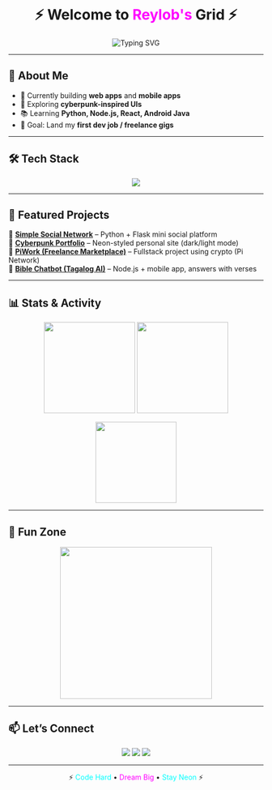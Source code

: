 <!-- Cyberpunk GitHub Profile README for reylob -->

<h1 align="center">⚡ Welcome to <span style="color:#FF00FF">Reylob's</span> Grid ⚡</h1>

<p align="center">
  <img src="https://readme-typing-svg.herokuapp.com?font=Orbitron&size=28&duration=4000&color=00FFFF&center=true&vCenter=true&lines=Developer+%7C+Builder;Python+%7C+Java+%7C+Web;Always+Learning+%E2%9C%94;Future+Fullstack+Engineer+%F0%9F%9A%80" alt="Typing SVG">
</p>

---

## 👾 About Me  
- 🔭 Currently building **web apps** and **mobile apps**  
- 🌌 Exploring **cyberpunk-inspired UIs**  
- 📚 Learning **Python, Node.js, React, Android Java**  
- 🎯 Goal: Land my **first dev job / freelance gigs**  

---

## 🛠️ Tech Stack  

<p align="center">
  <img src="https://skillicons.dev/icons?i=python,java,js,react,nodejs,html,css,androidstudio,git,github,vscode" />
</p>

---

## 🚀 Featured Projects  

🔹 [**Simple Social Network**](#) – Python + Flask mini social platform  
🔹 [**Cyberpunk Portfolio**](#) – Neon-styled personal site (dark/light mode)  
🔹 [**PiWork (Freelance Marketplace)**](#) – Fullstack project using crypto (Pi Network)  
🔹 [**Bible Chatbot (Tagalog AI)**](#) – Node.js + mobile app, answers with verses  

---

## 📊 Stats & Activity  

<p align="center">
  <img src="https://github-readme-stats.vercel.app/api?username=reylob&show_icons=true&theme=radical&bg_color=141321&title_color=FF00FF&icon_color=00FFFF&text_color=FFFFFF" height="180px"/>
  <img src="https://github-readme-streak-stats.herokuapp.com/?user=reylob&theme=radical&background=141321&ring=FF00FF&fire=00FFFF&currStreakNum=00FFFF&currStreakLabel=FF00FF" height="180px"/>
</p>

<p align="center">
  <img src="https://github-readme-stats.vercel.app/api/top-langs/?username=reylob&layout=compact&theme=radical&bg_color=141321&title_color=FF00FF&text_color=FFFFFF" height="160px"/>
</p>

---

## 🧩 Fun Zone  

<p align="center">
  <img src="https://media.giphy.com/media/l0HlOvJ7yaacpuSas/giphy.gif" width="300">
</p>

---

## 📫 Let’s Connect  

<p align="center">
  <a href="mailto:your-email@example.com"><img src="https://img.shields.io/badge/Email-%23FF00FF.svg?&style=for-the-badge&logo=gmail&logoColor=white" /></a>
  <a href="https://linkedin.com/in/yourprofile"><img src="https://img.shields.io/badge/LinkedIn-%2300FFFF.svg?&style=for-the-badge&logo=linkedin&logoColor=black" /></a>
  <a href="https://twitter.com/yourprofile"><img src="https://img.shields.io/badge/Twitter-%23FF00FF.svg?&style=for-the-badge&logo=twitter&logoColor=white" /></a>
</p>

---

<p align="center">⚡ <span style="color:#00FFFF">Code Hard</span> • <span style="color:#FF00FF">Dream Big</span> • <span style="color:#00FFFF">Stay Neon</span> ⚡</p>